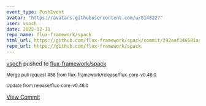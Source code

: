 ```yaml
---
event_type: PushEvent
avatar: "https://avatars.githubusercontent.com/u/814322?"
user: vsoch
date: 2022-12-11
repo_name: flux-framework/spack
html_url: https://github.com/flux-framework/spack/commit/292aaf346581adaebc11ef0ff04fbe3bee328277
repo_url: https://github.com/flux-framework/spack
---
```


<a href='https://github.com/vsoch' target='_blank'>vsoch</a> pushed to <a href='https://github.com/flux-framework/spack' target='_blank'>flux-framework/spack</a>

<small>Merge pull request #58 from flux-framework/release/flux-core-v0.46.0

Update from release/flux-core-v0.46.0</small>

<a href='https://github.com/flux-framework/spack/commit/292aaf346581adaebc11ef0ff04fbe3bee328277' target='_blank'>View Commit</a>